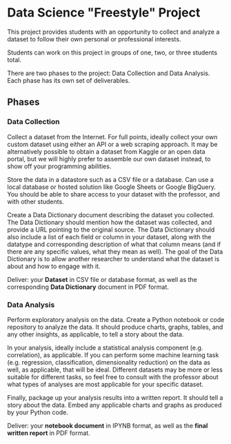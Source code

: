 # Data Science "Freestyle" Project

This project provides students with an opportunity to collect and analyze a dataset to follow their own personal or professional interests.

Students can work on this project in groups of one, two, or three students total.

There are two phases to the project: Data Collection and Data Analysis. Each phase has its own set of deliverables.

## Phases

### Data Collection

Collect a dataset from the Internet. For full points, ideally collect your own custom dataset using either an API or a web scraping approach. It may be alternatively possible to obtain a dataset from Kaggle or an open data portal, but we will highly prefer to assemble our own dataset instead, to show off your programming abilities. 

Store the data in a datastore such as a CSV file or a database. Can use a local database or hosted solution like Google Sheets or Google BigQuery. You should be able to share access to your dataset with the professor, and with other students.

Create a Data Dictionary document describing the dataset you collected. The Data Dictionary should mention how the dataset was collected, and provide a URL pointing to the original source. The Data Dictionary should also include a list of each field or column in your dataset, along with the datatype and corresponding description of what that column means (and if there are any specific values, what they mean as well). The goal of the Data Dictionary is to allow another researcher to understand what the dataset is about and how to engage with it.

Deliver: your **Dataset** in CSV file or database format, as well as the corresponding **Data Dictionary** document in PDF format.

### Data Analysis

Perform exploratory analysis on the data. Create a Python notebook or code repository to analyze the data. It should produce charts, graphs, tables, and any other insights, as applicable, to tell a story about the data.

In your analysis, ideally include a statistical analysis component (e.g. correlation), as applicable. If you can perform some machine learning task (e.g. regression, classification, dimensionality reduction) on the data as well, as applicable, that will be ideal. Different datasets may be more or less suitable for different tasks, so feel free to consult with the professor about what types of analyses are most applicable for your specific dataset. 

Finally, package up your analysis results into a written report. It should tell a story about the data. Embed any applicable charts and graphs as produced by your Python code. 

Deliver: your **notebook document** in IPYNB format, as well as the **final written report** in PDF format. 
